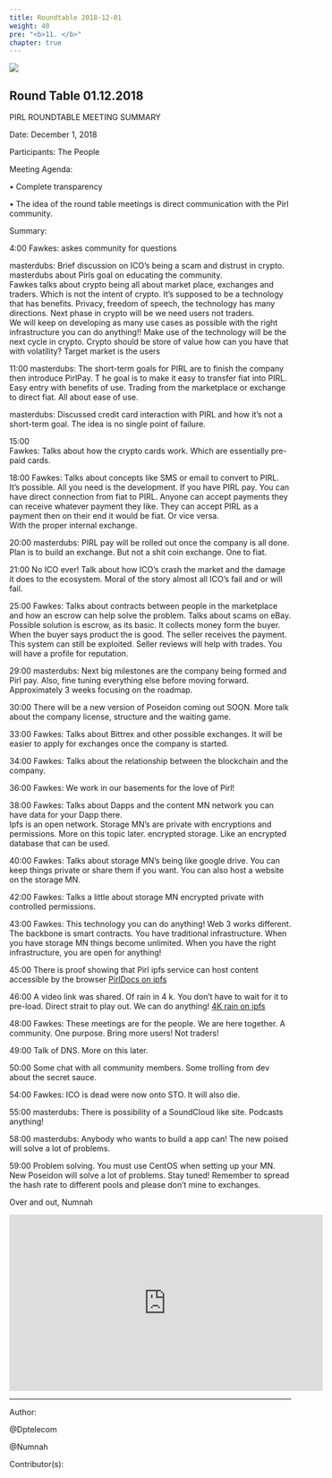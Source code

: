```yaml
---
title: Roundtable 2018-12-01
weight: 40
pre: "<b>11. </b>"
chapter: true
---
```

![](/images_headers/round_table.png)


## Round Table 01.12.2018

PIRL ROUNDTABLE MEETING SUMMARY


Date: December 1, 2018


Participants: The People


Meeting Agenda:


•	Complete transparency


•	The idea of the round table meetings is direct communication with the Pirl community.


Summary:


4:00
Fawkes: askes community for questions


masterdubs: Brief discussion on ICO’s being a scam and distrust in crypto. 
masterdubs about Pirls goal on educating the community.  
Fawkes talks about crypto being all about market place, exchanges and traders. 
Which is not the intent of crypto. 
It’s supposed to be a technology that has benefits. 
Privacy, freedom of speech, the technology has many directions. 
Next phase in crypto will be we need users not traders.  
We will keep on developing as many use cases as possible with the right infrastructure you can do anything!! 
Make use of the technology will be the next cycle in crypto. Crypto should be store of value how can you have that with volatility?
Target market is the users


11:00
masterdubs:  The short-term goals for PIRL are to finish the company then introduce PirlPay. T
he goal is to make it easy to transfer fiat into PIRL. 
Easy entry with benefits of use. 
Trading from the marketplace or exchange to direct fiat. 
All about ease of use.


masterdubs: Discussed credit card interaction with PIRL and how it’s not a short-term goal. 
The idea is no single point of failure.


15:00  
Fawkes: Talks about how the crypto cards work. 
Which are essentially pre-paid cards.  


18:00
Fawkes: Talks about concepts like SMS or email to convert to PIRL. 
It’s possible. 
All you need is the development. 
If you have PIRL pay. 
You can have direct connection from fiat to PIRL. 
Anyone can accept payments they can receive whatever payment they like. 
They can accept PIRL as a payment then on their end it would be fiat. Or vice versa.  
With the proper internal exchange.


20:00
masterdubs: PIRL pay will be rolled out once the company is all done. 
Plan is to build an exchange. But not a shit coin exchange. 
One to fiat.


21:00
No ICO ever! 
Talk about how ICO’s crash the market and the damage 
it does to the ecosystem. 
Moral of the story almost all ICO’s fail and or will fail.


25:00
Fawkes: Talks about contracts between people in the marketplace and how an escrow can help solve the problem. 
Talks about scams on eBay. Possible solution is escrow, as its basic. 
It collects money form the buyer. When the buyer says product the is good. 
The seller receives the payment.  
This system can still be exploited.
Seller reviews will help with trades. 
You will have a profile for reputation.


29:00
masterdubs: Next big milestones are the company being formed and Pirl pay. 
Also, fine tuning everything else before moving forward. 
Approximately 3 weeks focusing on the roadmap.


30:00
There will be a new version of Poseidon coming out SOON. 
More talk about the company license, structure and the waiting game.


33:00
Fawkes: Talks about Bittrex and other possible exchanges. 
It will be easier to apply for exchanges once the company is started.  


34:00
Fawkes: Talks about the relationship between the blockchain and the company.


36:00
Fawkes: We work in our basements for the love of Pirl!


38:00
Fawkes: Talks about Dapps and the content MN network you can have data for your Dapp there.  
Ipfs is an open network. 
Storage MN’s are private with encryptions and permissions. 
More on this topic later. encrypted storage. 
Like an encrypted database that can be used.


40:00
Fawkes: Talks about storage MN’s being like google drive. 
You can keep things private or share them if you want. 
You can also host a website on the storage MN.


42:00
Fawkes: Talks a little about storage MN encrypted private with controlled permissions.


43:00
Fawkes: This technology you can do anything! Web 3 works different. 
The backbone is smart contracts. 
You have traditional infrastructure. 
When you have storage MN things become unlimited. 
When you have the right infrastructure, you are open for anything!


45:00
There is proof showing that Pirl ipfs service can host content accessible by the browser [PirlDocs on ipfs](https://pirl.live/ipns/QmV4CvzudjRrJpFvm14teALwbkLMMpxASXJbyrwdp3EFJE/en/)


46:00
A video link was shared. Of rain in 4 k. 
You don’t have to wait for it to pre-load. 
Direct strait to play out. We can do anything! [4K rain on ipfs](http://pirl.live/ipfs/QmcJfpJzx6QvpAY7L593v9QaJUgzTMShn1f3WR8Et5G59d)


48:00
Fawkes: These meetings are for the people. 
We are here together. 
A community. One purpose. Bring more users! Not traders!


49:00
Talk of DNS. More on this later.


50:00
Some chat with all community members. Some trolling from dev about the secret sauce.


54:00
Fawkes: ICO is dead were now onto STO. It will also die.


55:00
masterdubs: There is possibility of a SoundCloud like site. Podcasts anything!


58:00
masterdubs: Anybody who wants to build a app can! The new poised will solve a lot of problems.


59:00
Problem solving. You must use CentOS when setting up your MN. 
New Poseidon will solve a lot of problems. 
Stay tuned!
Remember to spread the hash rate to different pools and please don’t mine to exchanges.

Over and out,
Numnah



<iframe width="560" height="315" src="https://share.pirltube.com/content/video/0x96496fc579ce9f234cf7b7e872c0b0d51fa742d47160793176727a34fcccceef" frameborder="0" allow="accelerometer; autoplay; encrypted-media; gyroscope; picture-in-picture" allowfullscreen></iframe>


---
Author:

@Dptelecom


@Numnah


Contributor(s):

